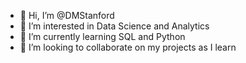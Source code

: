 - 👋 Hi, I’m @DMStanford
- 👀 I’m interested in Data Science and Analytics
- 🌱 I’m currently learning SQL and Python
- 💞️ I’m looking to collaborate on my projects as I learn

<!---
DMStanford/DMStanford is a ✨ special ✨ repository because its `README.md` (this file) appears on your GitHub profile.
You can click the Preview link to take a look at your changes.
--->
